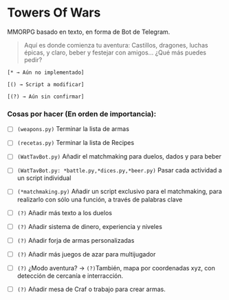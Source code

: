 # Towers Of Wars

MMORPG basado en texto, en forma de Bot de Telegram.
> Aquí es donde comienza tu aventura: Castillos, dragones, luchas épicas, y claro, beber y festejar con amigos... ¿Qué más puedes pedir?


`[* → Aún no implementado]`

`[() → Script a modificar]`

`[(?) → Aún sin confirmar]`

### Cosas por hacer (En orden de importancia):

* [ ] `(weapons.py)` Terminar la lista de armas

* [ ] `(recetas.py)` Terminar la lista de Recipes

* [ ] `(WatTavBot.py)` Añadir el matchmaking para duelos, dados y para beber

* [ ] `(WatTavBot.py: *battle.py,*dices.py,*beer.py)` Pasar cada actividad a un script individual

* [ ] `(*matchmaking.py)` Añadir un script exclusivo para el matchmaking, para realizarlo con sólo una función, a través de palabras clave

* [ ] `(?)` Añadir más texto a los duelos

* [ ] `(?)` Añadir sistema de dinero, experiencia y niveles

* [ ] `(?)` Añadir forja de armas personalizadas

* [ ] `(?)` Añadir más juegos de azar para multijugador

* [ ] `(?)` ¿Modo aventura? → `(?)`También, mapa por coordenadas xyz, con detección de cercanía e interracción.

* [ ] `(?)` Añadir mesa de Craf o trabajo para crear armas.
